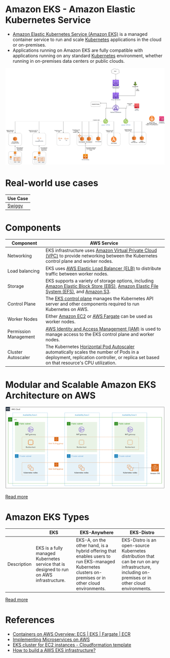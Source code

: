 # Amazon EKS - Amazon Elastic Kubernetes Service
- [Amazon Elastic Kubernetes Service (Amazon EKS)](https://aws.amazon.com/eks/) is a managed container service to run and scale [Kubernetes](https://github.com/Anshul619/HLD-System-Designs/blob/main/9_Container&Orchestration/Kubernates/Readme.md) applications in the cloud or on-premises.
- Applications running on Amazon EKS are fully compatible with applications running on any standard [Kubernetes](https://github.com/Anshul619/HLD-System-Designs/blob/main/9_Container&Orchestration/Kubernates/Readme.md) environment, whether running in on-premises data centers or public clouds. 

![img.png](../16_NetworkingAndContentDelivery/2_ApplicationNetworking/ElasticLoadBalancer/assets/AWS_Elastic_Load_Balancer.png)

# Real-world use cases

| Use Case                                                                                         |
|--------------------------------------------------------------------------------------------------|
| [Swiggy](https://bytes.swiggy.com/how-swiggy-migrated-its-k8s-workload-to-graviton-d2643bbc7871) |

# Components

| Component             | AWS Service                                                                                                                                                                                                                                                                                                         |
|-----------------------|---------------------------------------------------------------------------------------------------------------------------------------------------------------------------------------------------------------------------------------------------------------------------------------------------------------------|
| Networking            | EKS infrastructure uses [Amazon Virtual Private Cloud (VPC)](../16_NetworkingAndContentDelivery/3_NetworkFoundationsVPC/Readme.md) to provide networking between the Kubernetes control plane and worker nodes.                                                                                                      |
| Load balancing        | EKS uses [AWS Elastic Load Balancer (ELB)](../16_NetworkingAndContentDelivery/2_ApplicationNetworking/ElasticLoadBalancer/Readme.md) to distribute traffic between worker nodes.                                                                                                                                     |
| Storage               | EKS supports a variety of storage options, including [Amazon Elastic Block Store (EBS)](../6_FileStorages/1_BlockStorageTypes/AmazonEBS/Readme.md), [Amazon Elastic File System (EFS)](../6_FileStorages/2_FileStorageTypes/AmazonEFS.md), and [Amazon S3](../6_FileStorages/3_S3ObjectStorage/Readme.md). |
| Control Plane         | The [EKS control plane](https://docs.aws.amazon.com/eks/latest/userguide/clusters.html) manages the Kubernetes API server and other components required to run Kubernetes on AWS.                                                                                                                                   |
| Worker Nodes          | Either [Amazon EC2](../2_Compute/AmazonEC2/Readme.md) or [AWS Fargate](../2_Compute/AWSFargate.md) can be used as worker nodes.                                                                                                                                                                     |
| Permission Management | [AWS Identity and Access Management (IAM)](../7_IdentityManagement/AWSIAM/Readme.md) is used to manage access to the EKS control plane and worker nodes.                                                                                                                                                             |
| Cluster Autoscaler    | The Kubernetes [Horizontal Pod Autoscaler](https://docs.aws.amazon.com/eks/latest/userguide/horizontal-pod-autoscaler.html) automatically scales the number of Pods in a deployment, replication controller, or replica set based on that resource's CPU utilization.                                               |

# Modular and Scalable Amazon EKS Architecture on AWS

![img.png](assets/eks_architecture.png)

[Read more](https://aws.amazon.com/quickstart/architecture/amazon-eks/)

# Amazon EKS Types

|             | EKS                                                                                      | EKS-Anywhere                                                                                                                                         | EKS-Distro                                                                                                                                        |
|-------------|------------------------------------------------------------------------------------------|------------------------------------------------------------------------------------------------------------------------------------------------------|---------------------------------------------------------------------------------------------------------------------------------------------------|
| Description | EKS is a fully managed Kubernetes service that is designed to run on AWS infrastructure. | EKS-A, on the other hand, is a hybrid offering that enables users to run EKS-managed Kubernetes clusters on-premises or in other cloud environments. | EKS-Distro is an open-source Kubernetes distribution that can be run on any infrastructure, including on-premises or in other cloud environments. |

[Read more](https://www.upnxtblog.com/index.php/2023/04/24/understanding-the-differences-between-amazon-eks-eks-anywhere-and-eks-distro-which-solution-is-right-for-your-business/)

# References
- [Containers on AWS Overview: ECS | EKS | Fargate | ECR](https://www.youtube.com/watch?v=AYAh6YDXuho)
- [Implementing Microservices on AWS](https://docs.aws.amazon.com/whitepapers/latest/microservices-on-aws/microservices.html)
- [EKS cluster for EC2 instances - Cloudformation template](../9_InfrastructureAsCode/AWSCloudFormation/sample_templates/EKS_ECS.yml)
- [How to build a AWS EKS infrastructure?](https://medium.com/@brunorodrigueslopes/how-to-build-a-aws-eks-infrastructure-f4abc080710f)